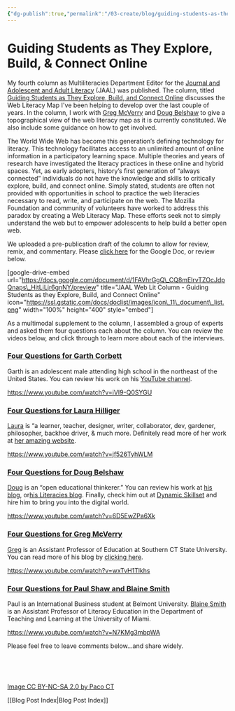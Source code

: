 ```yaml
---
{"dg-publish":true,"permalink":"/03-create/blog/guiding-students-as-they-explore-build-and-connect-online/","title":"Guiding Students as They Explore, Build, & Connect Online","tags":["jaal","literacy","orms","teachtheweb","webliteracy"]}
---
```


# Guiding Students as They Explore, Build, & Connect Online

My fourth column as Multiliteracies Department Editor for the [Journal and Adolescent and Adult Literacy](http://www.reading.org/general/publications/journals/jaal.aspx) (JAAL) was published. The column, titled [Guiding Students as They Explore, Build, and Connect Online](http://onlinelibrary.wiley.com/doi/10.1002/jaal.411/abstract) discusses the Web Literacy Map I've been helping to develop over the last couple of years. In the column, I work with [Greg McVerry](https://twitter.com/jgmac1106) and [Doug Belshaw](https://twitter.com/dajbelshaw/) to give a topographical view of the web literacy map as it is currently constituted. We also include some guidance on how to get involved.

The World Wide Web has become this generation’s defining technology for literacy. This technology facilitates access to an unlimited amount of online information in a participatory learning space. Multiple theories and years of research have investigated the literacy practices in these online and hybrid spaces. Yet, as early adopters, history’s first generation of “always connected” individuals do not have the knowledge and skills to critically explore, build, and connect online. Simply stated, students are often not provided with opportunities in school to practice the web literacies necessary to read, write, and participate on the web. The Mozilla Foundation and community of volunteers have worked to address this paradox by creating a Web Literacy Map. These efforts seek not to simply understand the web but to empower adolescents to help build a better open web.

We uploaded a pre-publication draft of the column to allow for review, remix, and commentary. Please [click here](https://docs.google.com/document/d/1FAVhrGgQ_CQ8mElrvTZOcJdpQnaps_HitLiLjr6gnNY/edit?usp=sharing) for the Google Doc, or review below.

\[google-drive-embed url="https://docs.google.com/document/d/1FAVhrGgQ\_CQ8mElrvTZOcJdpQnaps\_HitLiLjr6gnNY/preview" title="JAAL Web Lit Column - Guiding Students as they Explore, Build, and Connect Online" icon="https://ssl.gstatic.com/docs/doclist/images/icon\_11\_document\_list.png" width="100%" height="400" style="embed"\]

As a multimodal supplement to the column, I assembled a group of experts and asked them four questions each about the column. You can review the videos below, and click through to learn more about each of the interviews.

### [Four Questions for Garth Corbett](http://wiobyrne.com/four-questions-for-garth-corbett-about-the-web-literacy-map/)

Garth is an adolescent male attending high school in the northeast of the United States. You can review his work on his [YouTube channel](https://www.youtube.com/user/garmar2000/).

https://www.youtube.com/watch?v=iVI9-Q0SYGU

### [Four Questions for Laura Hilliger](http://wiobyrne.com/four-questions-for-laura-hilliger-about-the-web-literacy-map/)

[Laura](https://twitter.com/epilepticrabbit) is “a learner, teacher, designer, writer, collaborator, dev, gardener, philosopher, backhoe driver, & much more. Definitely read more of her work at [her amazing website](http://www.zythepsary.com/).

https://www.youtube.com/watch?v=jf526TyhWLM

### [Four Questions for Doug Belshaw](http://wiobyrne.com/four-questions-for-doug-belshaw-about-the-web-literacy-map/)

[Doug](https://twitter.com/dajbelshaw/) is an “open educational thinkerer.” You can review his work at [his blog](http://dougbelshaw.com/blog/), or[his Literacies blog](http://literaci.es/). Finally, check him out at [Dynamic Skillset](http://dynamicskillset.com/) and hire him to bring you into the digital world.

https://www.youtube.com/watch?v=6D5EwZPa6Xk

### [Four Questions for Greg McVerry](http://wiobyrne.com/four-questions-for-greg-mcverry-about-the-web-literacy-map/)

[Greg](https://twitter.com/jgmac1106) is an Assistant Professor of Education at Southern CT State University. You can read more of his blog by [clicking here](http://jgregorymcverry.com/).

https://www.youtube.com/watch?v=wxTvH1Tlkhs

### [Four Questions for Paul Shaw and Blaine Smith](http://wiobyrne.com/four-questions-for-paul-shaw-and-blaine-smith-about-the-web-literacy-map/)

Paul is an International Business student at Belmont University. [Blaine Smith](https://twitter.com/blaineesmith) is an Assistant Professor of Literacy Education in the Department of Teaching and Learning at the University of Miami.

https://www.youtube.com/watch?v=N7KMg3mbpWA

Please feel free to leave comments below…and share widely.

 

 

[Image CC BY-NC-SA 2.0 by Paco CT](https://www.flickr.com/photos/paco_calvino/1428982589/in/photolist-5dxb2D-dZ1UoQ-oX6yLX-3bgUJR-5t1d4F-zRm1a-iiauZJ-6MKQz9-4tvFbe-aApLun-6V7UHx-5aw9TX-q9YK8S-5aA17S-7ByDBs-DSFd3-aHYKCM-gMiyXf-7r74eE-5R9FKR-q8NNgx-jsympD-pGFaVL-edLav9-pQnzdQ-pQC7hz-6K9uGD-p1xsm5-q7h5qq-pJdNQ9-psJyNZ-pUBcoS-5GoNLA-PxCF2-bHcoCn-cGMqMs-nX8y75-c1cVo9-bV2xXf-aF3VRL-5aAgpf-qj72W8-eFqSrZ-5awrtp-pTYSMX-9p5WJA-pFqJzF-p5uw3L-edEzFg-djxn9X)

[[Blog Post Index\|Blog Post Index]]